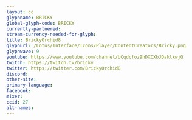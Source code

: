 ```yaml
---
layout: cc
glyphname: BRICKY
global-glyph-code: BRICKY
currently-partnered:
stream-currency-needed-for-glyph:
title: BrickyOrchid8
glyphurl: /Lotus/Interface/Icons/Player/ContentCreators/Bricky.png
glyphwave: 9
youtube: https://www.youtube.com/channel/UCqdcfoz9hDXCXbJDaklkwjQ
twitch: https://twitch.tv/bricky
twitter: https://twitter.com/BrickyOrchid8
discord:
other-site:
primary-language:
facebook:
mixer:
ccid: 27
alt-names:
---
```

